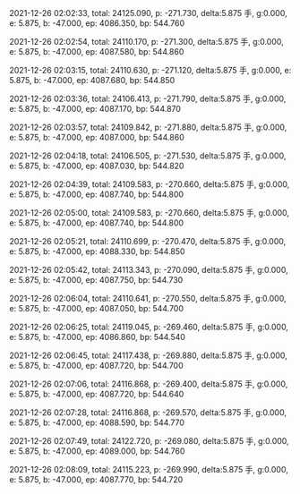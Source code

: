 2021-12-26 02:02:33, total: 24125.090, p: -271.730, delta:5.875 手, g:0.000, e: 5.875, b: -47.000, ep: 4086.350, bp: 544.760

2021-12-26 02:02:54, total: 24110.170, p: -271.300, delta:5.875 手, g:0.000, e: 5.875, b: -47.000, ep: 4087.580, bp: 544.860

2021-12-26 02:03:15, total: 24110.630, p: -271.120, delta:5.875 手, g:0.000, e: 5.875, b: -47.000, ep: 4087.680, bp: 544.850

2021-12-26 02:03:36, total: 24106.413, p: -271.790, delta:5.875 手, g:0.000, e: 5.875, b: -47.000, ep: 4087.170, bp: 544.870

2021-12-26 02:03:57, total: 24109.842, p: -271.880, delta:5.875 手, g:0.000, e: 5.875, b: -47.000, ep: 4087.000, bp: 544.860

2021-12-26 02:04:18, total: 24106.505, p: -271.530, delta:5.875 手, g:0.000, e: 5.875, b: -47.000, ep: 4087.030, bp: 544.820

2021-12-26 02:04:39, total: 24109.583, p: -270.660, delta:5.875 手, g:0.000, e: 5.875, b: -47.000, ep: 4087.740, bp: 544.800

2021-12-26 02:05:00, total: 24109.583, p: -270.660, delta:5.875 手, g:0.000, e: 5.875, b: -47.000, ep: 4087.740, bp: 544.800

2021-12-26 02:05:21, total: 24110.699, p: -270.470, delta:5.875 手, g:0.000, e: 5.875, b: -47.000, ep: 4088.330, bp: 544.850

2021-12-26 02:05:42, total: 24113.343, p: -270.090, delta:5.875 手, g:0.000, e: 5.875, b: -47.000, ep: 4087.750, bp: 544.730

2021-12-26 02:06:04, total: 24110.641, p: -270.550, delta:5.875 手, g:0.000, e: 5.875, b: -47.000, ep: 4087.050, bp: 544.700

2021-12-26 02:06:25, total: 24119.045, p: -269.460, delta:5.875 手, g:0.000, e: 5.875, b: -47.000, ep: 4086.860, bp: 544.540

2021-12-26 02:06:45, total: 24117.438, p: -269.880, delta:5.875 手, g:0.000, e: 5.875, b: -47.000, ep: 4087.720, bp: 544.700

2021-12-26 02:07:06, total: 24116.868, p: -269.400, delta:5.875 手, g:0.000, e: 5.875, b: -47.000, ep: 4087.720, bp: 544.640

2021-12-26 02:07:28, total: 24116.868, p: -269.570, delta:5.875 手, g:0.000, e: 5.875, b: -47.000, ep: 4088.590, bp: 544.770

2021-12-26 02:07:49, total: 24122.720, p: -269.080, delta:5.875 手, g:0.000, e: 5.875, b: -47.000, ep: 4089.000, bp: 544.760

2021-12-26 02:08:09, total: 24115.223, p: -269.990, delta:5.875 手, g:0.000, e: 5.875, b: -47.000, ep: 4087.770, bp: 544.720